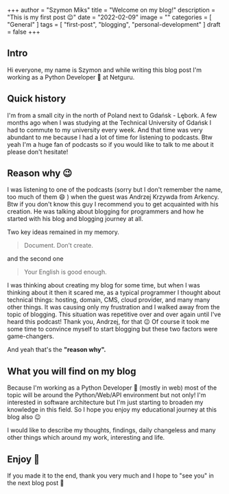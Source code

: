 +++
author = "Szymon Miks"
title = "Welcome on my blog!"
description = "This is my first post 😉"
date = "2022-02-09"
image = ""
categories = [
    "General"
]
tags = [
    "first-post", "blogging", "personal-development"
]
draft = false
+++

## Intro

Hi everyone, my name is Szymon and while writing this blog post I'm working as a Python Developer 🐍  at Netguru.


## Quick history

I'm from a small city in the north of Poland next to Gdańsk - Lębork. A few months ago when I was studying at the Technical University of Gdańsk I had to commute to my university every week. And that time was very abundant to me because I had a lot of time for listening to podcasts. Btw yeah I'm a huge fan of podcasts so if you would like to talk to me about it please don't hesitate!

## Reason why 😉

I was listening to one of the podcasts (sorry but I don't remember the name, too much of them 😄 ) when the guest was Andrzej Krzywda from Arkency. Btw if you don't know this guy I recommend you to get acquainted with his creation. He was talking about blogging for programmers and how he started with his blog and blogging journey at all.

Two key ideas remained in my memory.

> Document. Don’t create.
> 

and the second one

> Your English is good enough.
> 

I was thinking about creating my blog for some time, but when I was thinking about it then it scared me, as a typical programmer I thought about technical things: hosting, domain, CMS, cloud provider, and many many other things. It was causing only my frustration and I walked away from the topic of blogging. This situation was repetitive over and over again until I've heard this podcast! Thank you, Andrzej, for that 😉 Of course it took me some time to convince myself to start blogging but these two factors were game-changers.

And yeah that's the **"reason why".**

## What you will find on my blog

Because I'm working as a Python Developer 🐍  (mostly in web) most of the topic will be around the Python/Web/API environment but not only! I'm interested in software architecture but I'm just starting to broaden my knowledge in this field. So I hope you enjoy my educational journey at this blog also 😉

I would like to describe my thoughts, findings, daily changeless and many other things which around my work, interesting and life.

## Enjoy 🎉

If you made it to the end, thank you very much and I hope to "see you" in the next blog post 👋